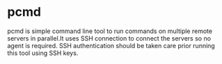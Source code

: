 # pcmd
pcmd is simple command line tool to run commands on multiple remote servers in parallel.It uses SSH connection to connect the servers so no agent is required. SSH authentication should be taken care prior running this tool using SSH keys.

